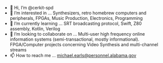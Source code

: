 - 👋 Hi, I’m @cerkit-spd
- 👀 I’m interested in ... Synthesizers, retro homebrew computers and peripherals, FPGAs, Music Production, Electronics, Programming
- 🌱 I’m currently learning ... SRT broadcasting protocol, Swift, Z80 assembly, Kotlin, Verilog
- 💞️ I’m looking to collaborate on ... Multi-user high frequency online information systems (semi-transactional, mostly informational). FPGA/Computer projects concerning Video Synthesis and multi-channel streams
- 📫 How to reach me ... michael.earls@personnel.alabama.gov

<!---
cerkit-spd/cerkit-spd is a ✨ special ✨ repository because its `README.md` (this file) appears on your GitHub profile.
You can click the Preview link to take a look at your changes.
--->
